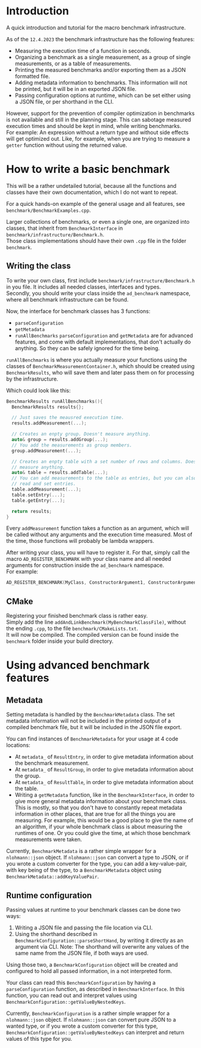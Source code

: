 # Introduction
A quick introduction and tutorial for the macro benchmark infrastructure.

As of the `12.4.2023` the benchmark infrastructure has the following features:
- Measuring the execution time of a function in seconds.
- Organizing a benchmark as a single measurement, as a group of single measurements, or as a table of measurements.
- Printing the measured benchmarks and/or exporting them as a JSON formatted file.
- Adding metadata information to benchmarks. This information will not be printed, but it will be in an exported JSON file.
- Passing configuration options at runtime, which can be set either using a JSON file, or per shorthand in the CLI.

However, support for the prevention of compiler optimization in benchmarks is not available and still in the planning stage. This can sabotage measured execution times and should be kept in mind, while writing benchmarks.  
For example: An expression without a return type and without side effects will get optimized out. Like, for example, when you are trying to measure a `getter` function without using the returned value.

# How to write a basic benchmark
This will be a rather undetailed tutorial, because all the functions and classes have their own documentation, which I do not want to repeat.

For a quick hands-on example of the general usage and all features, see `benchmark/BenchmarkExamples.cpp`.

Larger collections of benchmarks, or even a single one, are organized into classes, that inherit from `BenchmarkInterface` in `benchmark/infrastructure/Benchmark.h`.  
Those class implementations should have their own `.cpp` file in the folder `benchmark`.

## Writing the class
To write your own class, first include `benchmark/infrastructure/Benchmark.h` in you file. It includes all needed classes, interfaces and types.  
Secondly, you should write your class inside the `ad_benchmark` namespace, where all benchmark infrastructure can be found.

Now, the interface for benchmark classes has 3 functions:
- `parseConfiguration`
- `getMetadata`
- `runAllBenchmarks`
`parseConfiguration` and `getMetadata` are for advanced features, and come with default implementations, that don't actually do anything. So they can be safely ignored for the time being.  

`runAllBenchmarks` is where you actually measure your functions using the classes of `BenchmarkMeasurementContainer.h`, which should be created using `BenchmarkResults`, who will save them and later pass them on for processing by the infrastructure.

Which could look like this:
```c++
BenchmarkResults runAllBenchmarks(){
  BenchmarkResults results{};

  // Just saves the meausred execution time.
  results.addMeasurement(...);

  // Creates an enpty group. Doesn't measure anything.
  auto& group = results.addGroup(...);
  // You add the measurements as group members.
  group.addMeasurement(...);

  // Creates an enpty table with a set number of rows and columns. Doesn't
  // measure anything.
  auto& table = results.addTable(...);
  // You can add measurements to the table as entries, but you can also
  // read and set entries.
  table.addMeasurement(...);
  table.setEntry(...);
  table.getEntry(...);

  return results;
}
```

Every `addMeasurement` function takes a function as an argument, which will be called without any arguments and the execution time measured. Most of the time, those functions will probably be lambda wrappers.

After writing your class, you will have to register it. For that, simply call the macro `AD_REGISTER_BENCHMARK` with your class name and all needed arguments for construction inside the `ad_benchmark` namespace.  
For example:
```c++
AD_REGISTER_BENCHMARK(MyClass, ConstructorArgument1, ConstructorArgument2, ...);
```

## CMake
Registering your finished benchmark class is rather easy.  
Simply add the line `addAndLinkBenchmark(MyBenchmarkClassFile)`, without the ending `.cpp`, to the file `benchmark/CMakeLists.txt`.  
It will now be compiled. The compiled version can be found inside the `benchmark` folder inside your build directory.

# Using advanced benchmark features
## Metadata
Setting metadata is handled by the `BenchmarkMetadata` class. The set metadata information will not be included in the printed output of a compiled benchmark file, but it will be included in the JSON file export.

You can find instances of `BenchmarkMetadata` for your usage at 4 code locations:
- At `metadata_` of `ResultEntry`, in order to give metadata information about the benchmark measurement.
- At `metadata_` of `ResultGroup`, in order to give metadata information about the group.
- At `metadata_` of `ResultTable`, in order to give metadata information about the table.
- Writing a `getMetadata` function, like in the `BenchmarkInterface`, in order to give more general metadata information about your benchmark class. This is mostly, so that you don't have to constantly repeat metadata information in other places, that are true for all the things you are measuring. For example, this would be a good place to give the name of an algorithm, if your whole benchmark class is about measuring the runtimes of one. Or you could give the time, at which those benchmark measurements were taken.

Currently, `BenchmarkMetadata` is a rather simple wrapper for a `nlohmann::json` object. If `nlohmann::json` can convert a type to JSON, or if you wrote a custom converter for the type, you can add a key-value-pair, with key being of the type, to a `BenchmarkMetadata` object using `BenchmarkMetadata::addKeyValuePair`.

## Runtime configuration
Passing values at runtime to your benchmark classes can be done two ways:
1. Writing a JSON file and passing the file location via CLI.
2. Using the shorthand described in `BenchmarkConfiguration::parseShortHand`, by writing it directly as an argument via CLI. Note: The shorthand will overwrite any values of the same name from the JSON file, if both ways are used.

Using those two, a `BenchmarkConfiguration` object will be created and configured to hold all passed information, in a not interpreted form.

Your class can read this `BenchmarkConfiguration` by having a `parseConfiguration` function, as described in `BenchmarkInterface`. In this function, you can read out and interpret values using `BenchmarkConfiguration::getValueByNestedKeys`.

Currently, `BenchmarkConfiguration` is a rather simple wrapper for a `nlohmann::json` object. If `nlohmann::json` can convert pure JSON to a wanted type, or if you wrote a custom converter for this type, `BenchmarkConfiguration::getValueByNestedKeys` can interpret and return values of this type for you.
